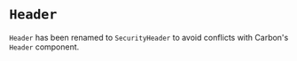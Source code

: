 # `Header`

`Header` has been renamed to `SecurityHeader` to avoid conflicts with Carbon's `Header` component.
